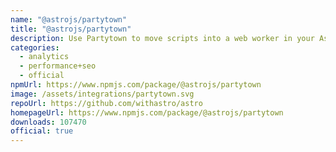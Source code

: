 ```yaml
---
name: "@astrojs/partytown"
title: "@astrojs/partytown"
description: Use Partytown to move scripts into a web worker in your Astro project
categories:
  - analytics
  - performance+seo
  - official
npmUrl: https://www.npmjs.com/package/@astrojs/partytown
image: /assets/integrations/partytown.svg
repoUrl: https://github.com/withastro/astro
homepageUrl: https://www.npmjs.com/package/@astrojs/partytown
downloads: 107470
official: true
---
```


